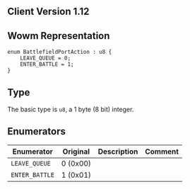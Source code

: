 ## Client Version 1.12

## Wowm Representation
```rust,ignore
enum BattlefieldPortAction : u8 {
    LEAVE_QUEUE = 0;    
    ENTER_BATTLE = 1;    
}

```
## Type
The basic type is `u8`, a 1 byte (8 bit) integer.
## Enumerators
| Enumerator | Original  | Description | Comment |
| --------- | -------- | ----------- | ------- |
| `LEAVE_QUEUE` | 0 (0x00) |  |  |
| `ENTER_BATTLE` | 1 (0x01) |  |  |
